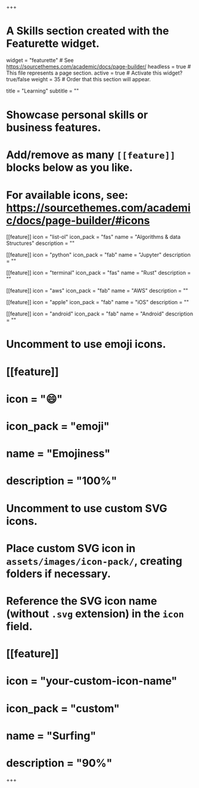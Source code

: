 +++
# A Skills section created with the Featurette widget.
widget = "featurette"  # See https://sourcethemes.com/academic/docs/page-builder/
headless = true  # This file represents a page section.
active = true  # Activate this widget? true/false
weight = 35  # Order that this section will appear.

title = "Learning"
subtitle = ""

# Showcase personal skills or business features.
# 
# Add/remove as many `[[feature]]` blocks below as you like.
# 
# For available icons, see: https://sourcethemes.com/academic/docs/page-builder/#icons

[[feature]]
  icon = "list-ol"
  icon_pack = "fas"
  name = "Algorithms & data Structures"
  description = ""

[[feature]]
  icon = "python"
  icon_pack = "fab"
  name = "Jupyter"
  description = ""

[[feature]]
  icon = "terminal"
  icon_pack = "fas"
  name = "Rust"
  description = ""

[[feature]]
  icon = "aws"
  icon_pack = "fab"
  name = "AWS"
  description = ""

[[feature]]
  icon = "apple"
  icon_pack = "fab"
  name = "iOS"
  description = ""

[[feature]]
  icon = "android"
  icon_pack = "fab"
  name = "Android"
  description = ""

# Uncomment to use emoji icons.
# [[feature]]
#  icon = ":smile:"
#  icon_pack = "emoji"
#  name = "Emojiness"
#  description = "100%"  

# Uncomment to use custom SVG icons.
# Place custom SVG icon in `assets/images/icon-pack/`, creating folders if necessary.
# Reference the SVG icon name (without `.svg` extension) in the `icon` field.
# [[feature]]
#  icon = "your-custom-icon-name"
#  icon_pack = "custom"
#  name = "Surfing"
#  description = "90%"

+++

